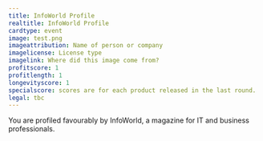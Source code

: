 ```yaml
---
title: InfoWorld Profile
realtitle: InfoWorld Profile
cardtype: event
image: test.png
imageattribution: Name of person or company
imagelicense: License type
imagelink: Where did this image come from?
profitscore: 1
profitlength: 1
longevityscore: 1
specialscore: scores are for each product released in the last round.
legal: tbc
---
```


You are profiled favourably by InfoWorld, a magazine for IT and business professionals.
